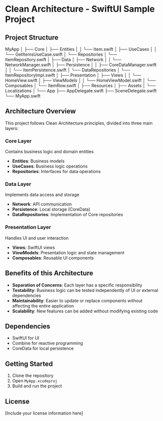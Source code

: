 # Clean Architecture - SwiftUI Sample Project

## Project Structure


MyApp
│
├── Core
│   ├── Entities
│   │   └── Item.swift
│   ├── UseCases
│   │   └── GetItemsUseCase.swift
│   └── Repositories
│       └── ItemRepository.swift
│
├── Data
│   ├── Network
│   │   └── NetworkManager.swift
│   ├── Persistence
│   │   ├── CoreDataManager.swift
│   │   └── ItemPersistence.swift
│   └── DataRepositories
│       └── ItemRepositoryImpl.swift
│
├── Presentation
│   ├── Views
│   │   └── HomeView.swift
│   ├── ViewModels
│   │   └── HomeViewModel.swift
│   └── Composables
│       └── ItemRow.swift
│
├── Resources
│   ├── Assets
│   └── Localizations
│
└── App
    ├── AppDelegate.swift
    ├── SceneDelegate.swift
    └── MyApp.swift


    
## Architecture Overview

This project follows Clean Architecture principles, divided into three main layers:

### Core Layer
Contains business logic and domain entities
- **Entities**: Business models
- **UseCases**: Business logic operations
- **Repositories**: Interfaces for data operations

### Data Layer
Implements data access and storage
- **Network**: API communication
- **Persistence**: Local storage (CoreData)
- **DataRepositories**: Implementation of Core repositories

### Presentation Layer
Handles UI and user interaction
- **Views**: SwiftUI views
- **ViewModels**: Presentation logic and state management
- **Composables**: Reusable UI components

## Benefits of this Architecture

- **Separation of Concerns**: Each layer has a specific responsibility
- **Testability**: Business logic can be tested independently of UI or external dependencies
- **Maintainability**: Easier to update or replace components without affecting the entire application
- **Scalability**: New features can be added without modifying existing code

## Dependencies

- SwiftUI for UI
- Combine for reactive programming
- CoreData for local persistence

## Getting Started

1. Clone the repository
2. Open `MyApp.xcodeproj`
3. Build and run the project

## License

[Include your license information here]
